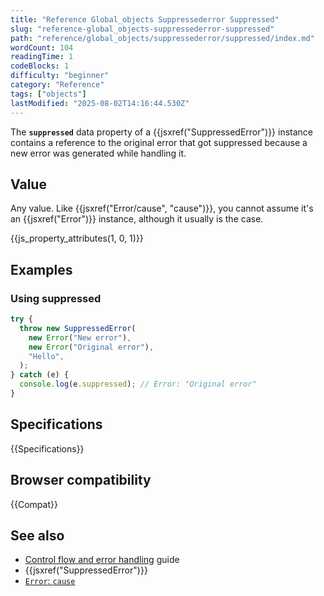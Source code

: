 ```yaml
---
title: "Reference Global_objects Suppressederror Suppressed"
slug: "reference-global_objects-suppressederror-suppressed"
path: "reference/global_objects/suppressederror/suppressed/index.md"
wordCount: 104
readingTime: 1
codeBlocks: 1
difficulty: "beginner"
category: "Reference"
tags: ["objects"]
lastModified: "2025-08-02T14:16:44.530Z"
---
```



The **`suppressed`** data property of a {{jsxref("SuppressedError")}} instance contains a reference to the original error that got suppressed because a new error was generated while handling it.

## Value

Any value. Like {{jsxref("Error/cause", "cause")}}, you cannot assume it's an {{jsxref("Error")}} instance, although it usually is the case.

{{js_property_attributes(1, 0, 1)}}

## Examples

### Using suppressed

```js
try {
  throw new SuppressedError(
    new Error("New error"),
    new Error("Original error"),
    "Hello",
  );
} catch (e) {
  console.log(e.suppressed); // Error: "Original error"
}
```

## Specifications

{{Specifications}}

## Browser compatibility

{{Compat}}

## See also

- [Control flow and error handling](/en-US/docs/Web/JavaScript/Guide/Control_flow_and_error_handling) guide
- {{jsxref("SuppressedError")}}
- [`Error`: `cause`](/en-US/docs/Web/JavaScript/Reference/Global_Objects/Error/cause)
